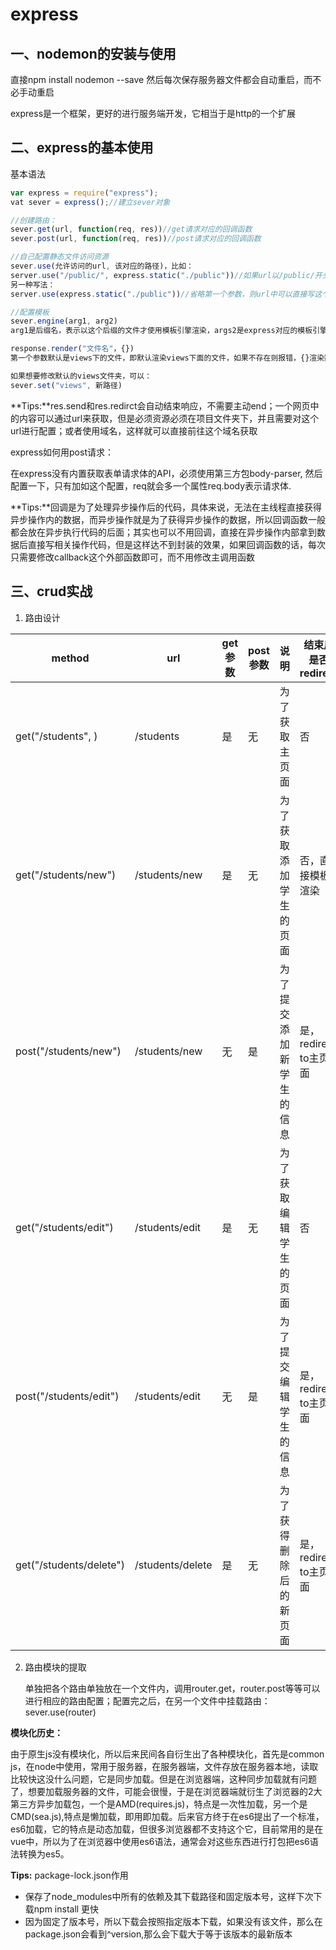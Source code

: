 # express

## 一、nodemon的安装与使用

直接npm install nodemon --save 然后每次保存服务器文件都会自动重启，而不必手动重启

express是一个框架，更好的进行服务端开发，它相当于是http的一个扩展

## 二、express的基本使用

基本语法

``` javascript
var express = require("express");
vat sever = express();//建立sever对象

//创建路由：
sever.get(url, function(req, res))//get请求对应的回调函数
sever.post(url, function(req, res))//post请求对应的回调函数

//自己配置静态文件访问资源
sever.use(允许访问的url, 该对应的路径)，比如：
server.use("/public/", express.static("./public"))//如果url以/public/开头，则相应的去当前public路径下去寻找
另一种写法：
server.use(express.static("./public"))//省略第一个参数，则url中可以直接写这个文件夹下的资源

//配置模板
sever.engine(arg1, arg2)
arg1是后缀名，表示以这个后缀的文件才使用模板引擎渲染，args2是express对应的模板引擎包

response.render("文件名"，{})
第一个参数默认是views下的文件，即默认渲染views下面的文件，如果不存在则报错，{}渲染数据对象

如果想要修改默认的views文件夹，可以：
sever.set("views", 新路径)
```

**Tips:**res.send和res.redirct会自动结束响应，不需要主动end；一个网页中的内容可以通过url来获取，但是必须资源必须在项目文件夹下，并且需要对这个url进行配置；或者使用域名，这样就可以直接前往这个域名获取



express如何用post请求：

在express没有内置获取表单请求体的API，必须使用第三方包body-parser, 然后配置一下，只有加如这个配置，req就会多一个属性req.body表示请求体.

**Tips:**回调是为了处理异步操作后的代码，具体来说，无法在主线程直接获得异步操作内的数据，而异步操作就是为了获得异步操作的数据，所以回调函数一般都会放在异步执行代码的后面；其实也可以不用回调，直接在异步操作内部拿到数据后直接写相关操作代码，但是这样达不到封装的效果，如果回调函数的话，每次只需要修改callback这个外部函数即可，而不用修改主调用函数

## 三、crud实战

1. 路由设计

| method                  | url              | get参数 | post参数 | 说明                     | 结束后是否redirect    |
| ----------------------- | ---------------- | ------- | -------- | ------------------------ | --------------------- |
| get("/students", )      | /students        | 是      | 无       | 为了获取主页面           | 否                    |
| get("/students/new")    | /students/new    | 是      | 无       | 为了获取添加学生的页面   | 否，直接模板渲染      |
| post("/students/new")   | /students/new    | 无      | 是       | 为了提交添加新学生的信息 | 是，redirect to主页面 |
| get("/students/edit")   | /students/edit   | 是      | 无       | 为了获取编辑学生的页面   | 否                    |
| post("/students/edit")  | /students/edit   | 无      | 是       | 为了提交编辑学生的信息   | 是，redirect to主页面 |
| get("/students/delete") | /students/delete | 是      | 无       | 为了获得删除后的新页面   | 是，redirect to主页面 |





2. 路由模块的提取

   单独把各个路由单独放在一个文件内，调用router.get，router.post等等可以进行相应的路由配置；配置完之后，在另一个文件中挂载路由：sever.use(router)



**模块化历史：**

由于原生js没有模块化，所以后来民间各自衍生出了各种模块化，首先是common js，在node中使用，常用于服务器，在服务器端，文件存放在服务器本地，读取比较快这没什么问题，它是同步加载。但是在浏览器端，这种同步加载就有问题了，想要加载服务器的文件，可能会很慢，于是在浏览器端就衍生了浏览器的2大第三方异步加载包，一个是AMD(requires.js)，特点是一次性加载，另一个是CMD(sea.js),特点是懒加载，即用即加载。后来官方终于在es6提出了一个标准，es6加载，它的特点是动态加载，但很多浏览器都不支持这个它，目前常用的是在vue中，所以为了在浏览器中使用es6语法，通常会对这些东西进行打包把es6语法转换为es5。



**Tips:** package-lock.json作用

- 保存了node_modules中所有的依赖及其下载路径和固定版本号，这样下次下载npm install 更快
- 因为固定了版本号，所以下载会按照指定版本下载，如果没有该文件，那么在package.json会看到^version,那么会下载大于等于该版本的最新版本



